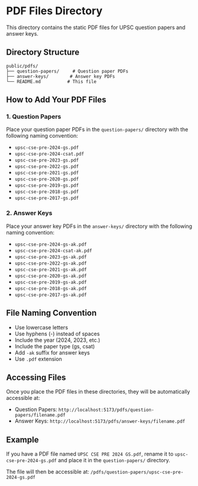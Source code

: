 # PDF Files Directory

This directory contains the static PDF files for UPSC question papers and answer keys.

## Directory Structure

```
public/pdfs/
├── question-papers/     # Question paper PDFs
├── answer-keys/        # Answer key PDFs
└── README.md          # This file
```

## How to Add Your PDF Files

### 1. Question Papers
Place your question paper PDFs in the `question-papers/` directory with the following naming convention:

- `upsc-cse-pre-2024-gs.pdf`
- `upsc-cse-pre-2024-csat.pdf`
- `upsc-cse-pre-2023-gs.pdf`
- `upsc-cse-pre-2022-gs.pdf`
- `upsc-cse-pre-2021-gs.pdf`
- `upsc-cse-pre-2020-gs.pdf`
- `upsc-cse-pre-2019-gs.pdf`
- `upsc-cse-pre-2018-gs.pdf`
- `upsc-cse-pre-2017-gs.pdf`

### 2. Answer Keys
Place your answer key PDFs in the `answer-keys/` directory with the following naming convention:

- `upsc-cse-pre-2024-gs-ak.pdf`
- `upsc-cse-pre-2024-csat-ak.pdf`
- `upsc-cse-pre-2023-gs-ak.pdf`
- `upsc-cse-pre-2022-gs-ak.pdf`
- `upsc-cse-pre-2021-gs-ak.pdf`
- `upsc-cse-pre-2020-gs-ak.pdf`
- `upsc-cse-pre-2019-gs-ak.pdf`
- `upsc-cse-pre-2018-gs-ak.pdf`
- `upsc-cse-pre-2017-gs-ak.pdf`

## File Naming Convention

- Use lowercase letters
- Use hyphens (-) instead of spaces
- Include the year (2024, 2023, etc.)
- Include the paper type (gs, csat)
- Add `-ak` suffix for answer keys
- Use `.pdf` extension

## Accessing Files

Once you place the PDF files in these directories, they will be automatically accessible at:

- Question Papers: `http://localhost:5173/pdfs/question-papers/filename.pdf`
- Answer Keys: `http://localhost:5173/pdfs/answer-keys/filename.pdf`

## Example

If you have a PDF file named `UPSC CSE PRE 2024 GS.pdf`, rename it to `upsc-cse-pre-2024-gs.pdf` and place it in the `question-papers/` directory.

The file will then be accessible at: `/pdfs/question-papers/upsc-cse-pre-2024-gs.pdf` 